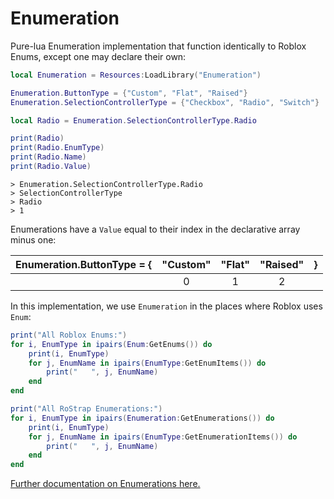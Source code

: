 # Enumeration
Pure-lua Enumeration implementation that function identically to Roblox Enums, except one may declare their own:

```lua
local Enumeration = Resources:LoadLibrary("Enumeration")

Enumeration.ButtonType = {"Custom", "Flat", "Raised"}
Enumeration.SelectionControllerType = {"Checkbox", "Radio", "Switch"}

local Radio = Enumeration.SelectionControllerType.Radio

print(Radio)
print(Radio.EnumType)
print(Radio.Name)
print(Radio.Value)
```

```
> Enumeration.SelectionControllerType.Radio
> SelectionControllerType
> Radio
> 1
```

Enumerations have a `Value` equal to their index in the declarative array minus one:

|Enumeration.ButtonType = {|"Custom"|"Flat"|"Raised"|}|
|:-:|:----:|:--:|:----:|:--:|
||0|1|2||

In this implementation, we use `Enumeration` in the places where Roblox uses `Enum`:

```lua
print("All Roblox Enums:")
for i, EnumType in ipairs(Enum:GetEnums()) do
	print(i, EnumType)
	for j, EnumName in ipairs(EnumType:GetEnumItems()) do
		print("   ", j, EnumName)
	end
end

print("All RoStrap Enumerations:")
for i, EnumType in ipairs(Enumeration:GetEnumerations()) do
	print(i, EnumType)
	for j, EnumName in ipairs(EnumType:GetEnumerationItems()) do
		print("   ", j, EnumName)
	end
end
```

[Further documentation on Enumerations here.](http://wiki.roblox.com/index.php?title=Enumeration)

